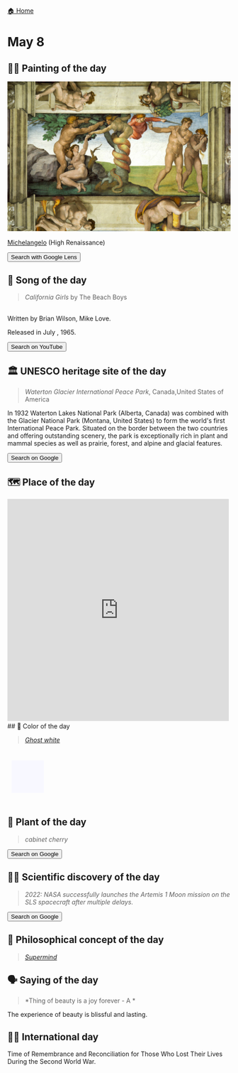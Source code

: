 
[🏠 Home](../../index.md)

# May 8

## 🧑‍🎨 Painting of the day

<img width="600" src="../img/Michelangelo_7.jpg">

[Michelangelo](https://en.wikipedia.org/wiki/Michelangelo) (High Renaissance)

<button class="btn btn-success"
onclick=" window.open('https://lens.google.com/uploadbyurl?url=https://iretes.github.io/one-a-day/data/img/Michelangelo_7.jpg','_blank')">
Search with Google Lens
</button>

## 🎼 Song of the day

> *California Girls*
by The Beach Boys

<br />Written by Brian Wilson, Mike Love.

Released in July , 1965.

<button class="btn btn-success"
onclick=" window.open('http://www.youtube.com/search?q=California Girls by The Beach Boys','_blank')">
Search on YouTube
</button>

## 🏛️ UNESCO heritage site of the day

> *Waterton Glacier International Peace Park*, Canada,United States of America

<p>In 1932 Waterton Lakes National Park (Alberta, Canada) was combined with the Glacier National Park (Montana, United States) to form the world's first International Peace Park. Situated on the border between the two countries and offering outstanding scenery, the park is exceptionally rich in plant and mammal species as well as prairie, forest, and alpine and glacial features.</p>

<button class="btn btn-success"
onclick=" window.open('http://www.google.com/search?q=Waterton Glacier International Peace Park','_blank')">
Search on Google
</button>

## 🗺️ Place of the day

<iframe
src="https://www.mapcrunch.com"
name="mapcrunch"
width="500"
height="500"
allowTransparency="true"
scrolling="no"
frameborder="0"
>
</iframe>
## 🎨 Color of the day

> *[Ghost white](https://en.wikipedia.org/wiki/Shades_of_white#Ghost_white)*

<div style="color:#F8F8FF; font-size: 100px;">&#9632;</div>

## 🌿 Plant of the day

> *cabinet cherry*

<button class="btn btn-success"
onclick=" window.open('http://www.google.com/search?q=cabinet cherry','_blank')">
Search on Google
</button>

## 🧑‍🔬 Scientific discovery of the day

> *2022: NASA successfully launches the Artemis 1 Moon mission on the SLS spacecraft after multiple delays.*

<button class="btn btn-success"
onclick=" window.open('http://www.google.com/search?q=2022: NASA successfully launches the Artemis 1 Moon mission on the SLS spacecraft after multiple delays.','_blank')"> 
Search on Google
</button>

## 💭 Philosophical concept of the day

> *[Supermind](https://en.wikipedia.org/wiki/Supermind_(integral_yoga))*

## 🗣️ Saying of the day

> *Thing of beauty is a joy forever - A *

The experience of beauty is blissful and lasting.

## 🏳️‍🌈 International day

Time of Remembrance and Reconciliation for Those Who Lost Their Lives During the Second World War.